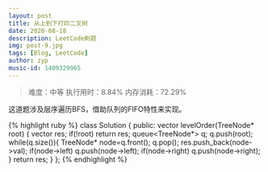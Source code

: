 ```yaml
---
layout: post
title: 从上到下打印二叉树
date: 2020-08-18
description: LeetCode刷题
img: post-9.jpg
tags: [Blog, LeetCode]
author: zyp
music-id: 1409329965
---
```

> 难度：中等 执行用时：8.84% 内存消耗：72.29%

这道题涉及层序遍历BFS，借助队列的FIFO特性来实现。

{% highlight ruby %}
class Solution {
public:
    vector<int> levelOrder(TreeNode* root) {
        vector<int> res;
        if(!root)
            return res;
        queue<TreeNode*> q;
        q.push(root);
        while(q.size()){
            TreeNode* node=q.front();
            q.pop();
            res.push_back(node->val);
            if(node->left)
                q.push(node->left);
            if(node->right)
                q.push(node->right);
        }
        return res;
    }
};
{% endhighlight %}